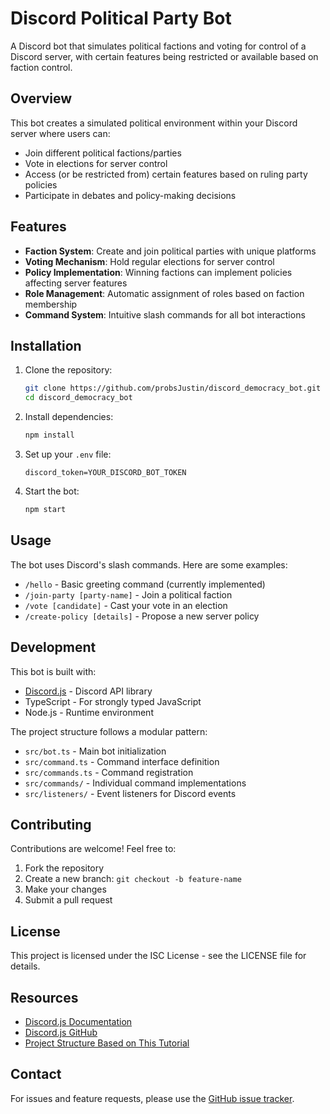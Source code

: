 # Discord Political Party Bot

A Discord bot that simulates political factions and voting for control of a Discord server, with certain features being restricted or available based on faction control.

## Overview

This bot creates a simulated political environment within your Discord server where users can:

- Join different political factions/parties
- Vote in elections for server control
- Access (or be restricted from) certain features based on ruling party policies
- Participate in debates and policy-making decisions

## Features

- **Faction System**: Create and join political parties with unique platforms
- **Voting Mechanism**: Hold regular elections for server control
- **Policy Implementation**: Winning factions can implement policies affecting server features
- **Role Management**: Automatic assignment of roles based on faction membership
- **Command System**: Intuitive slash commands for all bot interactions

## Installation

1. Clone the repository:
   ```bash
   git clone https://github.com/probsJustin/discord_democracy_bot.git
   cd discord_democracy_bot
   ```

2. Install dependencies:
   ```bash
   npm install
   ```

3. Set up your `.env` file:
   ```
   discord_token=YOUR_DISCORD_BOT_TOKEN
   ```

4. Start the bot:
   ```bash
   npm start
   ```

## Usage

The bot uses Discord's slash commands. Here are some examples:

- `/hello` - Basic greeting command (currently implemented)
- `/join-party [party-name]` - Join a political faction
- `/vote [candidate]` - Cast your vote in an election
- `/create-policy [details]` - Propose a new server policy

## Development

This bot is built with:
- [Discord.js](https://discord.js.org/) - Discord API library
- TypeScript - For strongly typed JavaScript
- Node.js - Runtime environment

The project structure follows a modular pattern:
- `src/bot.ts` - Main bot initialization
- `src/command.ts` - Command interface definition
- `src/commands.ts` - Command registration
- `src/commands/` - Individual command implementations
- `src/listeners/` - Event listeners for Discord events

## Contributing

Contributions are welcome! Feel free to:

1. Fork the repository
2. Create a new branch: `git checkout -b feature-name`
3. Make your changes
4. Submit a pull request

## License

This project is licensed under the ISC License - see the LICENSE file for details.

## Resources

- [Discord.js Documentation](https://discord.js.org/#/docs/discord.js/stable/general/welcome)
- [Discord.js GitHub](https://github.com/discordjs/discord.js)
- [Project Structure Based on This Tutorial](https://sabe.io/tutorials/how-to-build-discord-bot-typescript)

## Contact

For issues and feature requests, please use the [GitHub issue tracker](https://github.com/probsJustin/discord_democracy_bot/issues).